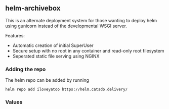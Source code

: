 ## helm-archivebox

This is an alternate deployment system for those wanting to deploy helm using gunicorn instead of the developmental WSGI server.

Features:
- Automatic creation of initial SuperUser
- Secure setup with no root in any container and read-only root filesystem
- Seperated static file serving using NGINX

### Adding the repo
The helm repo can be added by running
```
helm repo add iloveyatoo https://helm.catsdo.delivery/
```

### Values
